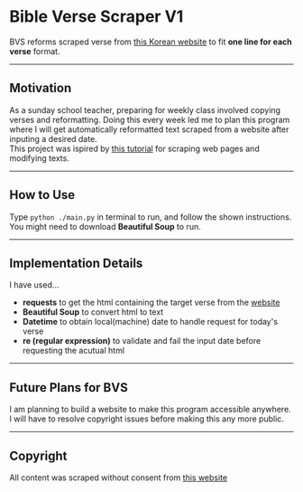 
# Bible Verse Scraper V1
BVS reforms scraped verse from [this Korean website](https://missa.cbck.or.kr/DailyMissa/20210503) to fit **one line for each verse** format.

___
## Motivation
As a sunday school teacher, preparing for weekly class involved copying verses and reformatting. Doing this every week led me to plan this program where I will get automatically reformatted text scraped from a website after inputing a desired date.  
This project was ispired by [this tutorial](https://realpython.com/beautiful-soup-web-scraper-python/) for scraping web pages and modifying texts.

---
## How to Use
Type ``
python ./main.py
`` in terminal to run, and follow the shown instructions. You might need to download **Beautiful Soup** to run.

---
## Implementation Details
I have used...
- **requests** to get the html containing the target verse from the [website](https://missa.cbck.or.kr/DailyMissa/20210503)
- **Beautiful Soup** to convert html to text
- **Datetime** to obtain local(machine) date to handle request for today's verse
- **re (regular expression)** to validate and fail the input date before requesting the acutual html

___
## Future Plans for BVS
I am planning to build a website to make this program accessible anywhere. I will have to resolve copyright issues before making this any more public.

---
## Copyright
All content was scraped without consent from [this website](https://missa.cbck.or.kr/DailyMissa/20210503)